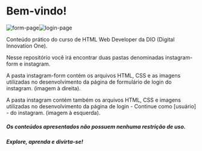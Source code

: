 # Bem-vindo!

![form-page](https://github.com/YasminHernandes/html-web-developer/blob/master/screenshots/form-page.jpg?raw=true)![login-page](https://github.com/YasminHernandes/html-web-developer/blob/master/screenshots/login-page.jpg?raw=true)



Conteúdo prático do curso de HTML Web Developer da DIO (Digital Innovation One).

Nesse repositório você irá encontrar duas pastas denominadas instagram-form e instagram.

A pasta instagram-form contém os arquivos HTML, CSS e as imagens utilizadas no desenvolvimento da página de formulário de login do instagram. (imagem à direita).

A pasta instagram contém também os arquivos HTML, CSS e imagens utilizadas no desenvolvimento da página de login - Continue como [usuário] - do instagram. (imagem à esquerda).

##### Os conteúdos apresentados não possuem nenhuma restrição de uso.

##### Explore, aprenda e divirta-se!


